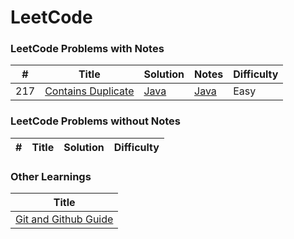 
LeetCode
========

### LeetCode Problems with Notes

|  #  | Title | Solution | Notes | Difficulty |
| --- | ----- | -------- | ----- | ---------- |
| 217 | [Contains Duplicate](https://leetcode.com/problems/contains-duplicate/description/) | [Java](./Code/Java/0217-contains-duplicate.java) | [Java](https://dev.to/_bhupeshk_/217-contains-duplicate-og5) | Easy |

### LeetCode Problems without Notes

|  #  | Title | Solution | Difficulty |
| --- | ----- | -------- | ---------- |

### Other Learnings

|               Title               |
|               -----               |
| [Git and Github Guide](https://dev.to/_bhupeshk_/git-and-github-guide-4gac) |


